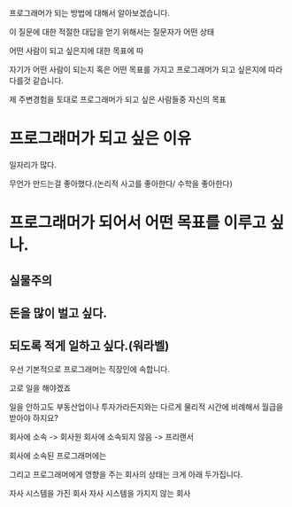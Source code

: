 
프로그래머가 되는 방법에 대해서 알아보겠습니다.

이 질문에 대한 적절한 대답을 얻기 위해서는 질문자가 어떤 상태

 어떤 사람이 되고 싶은지에 대한 목표에 따

자기가 어떤 사람이 되는지
 혹은 어떤 목표를 가지고 프로그래머가 되고 싶은지에 따라 다를것 같습니다.


제 주변경험을 토대로 프로그래머가 되고 싶은 사람들중 자신의 목표


# 프로그래머가 되고 싶은 이유

일자리가 많다.

무언가 만드는걸 좋아했다.(논리적 사고를 좋아한다/ 수학을 좋아한다)


# 프로그래머가 되어서 어떤 목표를 이루고 싶나.

## 실물주의

## 돈을 많이 벌고 싶다.

## 되도록 적게 일하고 싶다.(워라벨)


우선 기본적으로 프로그래머는 직장인에 속합니다. 

고로 일을 해야겠죠


일을 안하고도 부동산업이나 투자가라든지와는 다르게 
물리적 시간에 비례해서 월급을 받아야 하지요?





회사에 소속 -> 회사원
회사에 소속되지 않음 -> 프리랜서


회사에 소속된 프로그래머에는 

그리고 프로그래머에게 영향을 주는 회사의 상태는 크게 아래 두가집니다.

자사 시스템을 가진 회사
자사 시스템을 가지지 않는 회사





